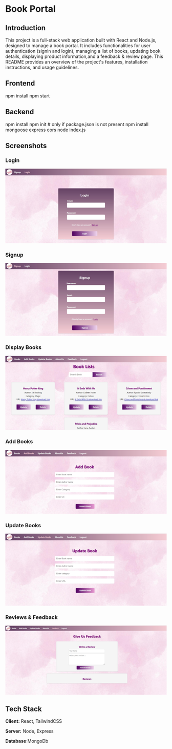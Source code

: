 
# Book Portal

## Introduction

This project is a full-stack web application built with React and Node.js, designed to manage a book portal. It includes functionalities for user authentication (signin and login), managing a list of books, updating book details, displaying product information,and a feedback & review page. This README provides an overview of the project's features, installation instructions, and usage guidelines.

## Frontend 
 npm install 
 npm start

## Backend
npm install
npm init  # only if package.json is not present
npm install mongoose express cors
node index.js


## Screenshots
### Login
![App Screenshot](https://github.com/alizazahid11/book-portal/blob/main/assets/3.jpeg?raw=true)

### Signup
![App Screenshot](https://github.com/alizazahid11/book-portal/blob/main/assets/2.jpeg?raw=true)

### Display Books
![App Screenshot](https://github.com/alizazahid11/book-portal/blob/main/assets/7.jpeg?raw=true)

### Add Books
![App Screenshot](https://github.com/alizazahid11/book-portal/blob/main/assets/4.jpeg?raw=true)

### Update Books
![App Screenshot](https://github.com/alizazahid11/book-portal/blob/main/assets/6.jpeg?raw=true)

### Reviews & Feedback
![App Screenshot](https://github.com/alizazahid11/book-portal/blob/main/assets/1.jpeg?raw=true)

## Tech Stack

**Client:** React, TailwindCSS

**Server:** Node, Express

**Database**:MongoDb

